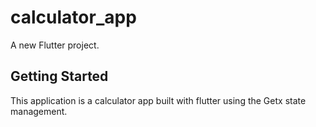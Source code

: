 # calculator_app

A new Flutter project.

## Getting Started

This application is a calculator app built with flutter using the Getx state management.


